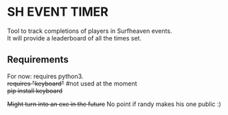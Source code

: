 # SH EVENT TIMER #

Tool to track completions of players in Surfheaven events.<br>
It will provide a leaderboard of all the times set.


## Requirements


For now: requires python3. <br>
~~requires "keyboard"~~  #not used at the moment <br>
~~pip install keyboard~~

~~Might turn into an exe in the future~~ No point if randy makes his one public :)